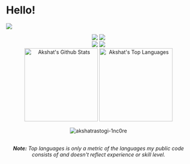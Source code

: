 # Hello!

![](http://github-profile-summary-cards.vercel.app/api/cards/profile-details?username=Trafalgar99&theme=moonlight)

<center   align="center">
    <img src="http://github-profile-summary-cards.vercel.app/api/cards/repos-per-language?username=Trafalgar99&theme=moonlight">
    <img src="http://github-profile-summary-cards.vercel.app/api/cards/most-commit-language?username=Trafalgar99&theme=moonlight">
    <br/>
    <img src="http://github-profile-summary-cards.vercel.app/api/cards/stats?username=Trafalgar99&theme=moonlight">
    <img src="http://github-profile-summary-cards.vercel.app/api/cards/productive-time?username=Trafalgar99&theme=moonlight&utcOffset=8">
</center>

<div align="center">
    <a href="#"><img alt="Akshat's Github Stats" src="https://github-readme-stats.vercel.app/api?username=AkshatRastogi-1nC0re&show_icons=true&include_all_commits=true&count_private=true&theme=react&hide_border=true&bg_color=0D1117&title_color=5ce1e6&icon_color=5ce1e6" height="200"/></a>
    <a href="#"><img alt="Akshat's Top Languages" src="https://github-readme-stats.vercel.app/api/top-langs/?username=AkshatRastogi-1nC0re&langs_count=10&layout=compact&theme=react&hide_border=true&bg_color=0D1117&title_color=5ce1e6&icon_color=5ce1e6" height="200"/></a>
   <p align="center"> <img src="https://komarev.com/ghpvc/?username=akshatrastogi-1nc0re&label=Profile%20views&color=0e75b6&style=flat" alt="akshatrastogi-1nc0re" /> </p>
    <br/>
    <i><b>Note:</b> Top languages is only a metric of the languages my public code consists of and doesn't reflect experience or skill level.</i>
  </div>